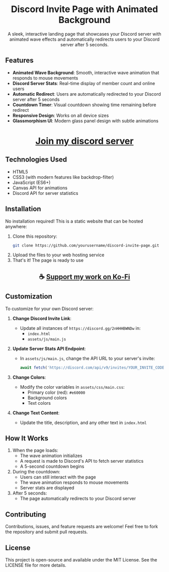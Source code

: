 <div align="center">

# Discord Invite Page with Animated Background

A sleek, interactive landing page that showcases your Discord server with animated wave effects and automatically redirects users to your Discord server after 5 seconds.

</div>

## Features

- **Animated Wave Background**: Smooth, interactive wave animation that responds to mouse movements
- **Discord Server Stats**: Real-time display of member count and online users
- **Automatic Redirect**: Users are automatically redirected to your Discord server after 5 seconds
- **Countdown Timer**: Visual countdown showing time remaining before redirect
- **Responsive Design**: Works on all device sizes
- **Glassmorphism UI**: Modern glass panel design with subtle animations

<div align="center">

# [Join my discord server](https://thatsinewave.github.io/Discord-Redirect/)

</div>

## Technologies Used

- HTML5
- CSS3 (with modern features like backdrop-filter)
- JavaScript (ES6+)
- Canvas API for animations
- Discord API for server statistics

## Installation

No installation required! This is a static website that can be hosted anywhere:

1. Clone this repository:
   ```bash
   git clone https://github.com/yourusername/discord-invite-page.git
   ```
2. Upload the files to your web hosting service
3. That's it! The page is ready to use

<div align="center">

## ☕ [Support my work on Ko-Fi](https://ko-fi.com/thatsinewave)

</div>

## Customization

To customize for your own Discord server:

1. **Change Discord Invite Link**:
   - Update all instances of `https://discord.gg/2nHHHBWNDw` in:
     - `index.html`
     - `assets/js/main.js`

2. **Update Server Stats API Endpoint**:
   - In `assets/js/main.js`, change the API URL to your server's invite:
     ```javascript
     await fetch('https://discord.com/api/v9/invites/YOUR_INVITE_CODE?with_counts=true')
     ```

3. **Change Colors**:
   - Modify the color variables in `assets/css/main.css`:
     - Primary color (red): `#e60000`
     - Background colors
     - Text colors

4. **Change Text Content**:
   - Update the title, description, and any other text in `index.html`

## How It Works

1. When the page loads:
   - The wave animation initializes
   - A request is made to Discord's API to fetch server statistics
   - A 5-second countdown begins
2. During the countdown:
   - Users can still interact with the page
   - The wave animation responds to mouse movements
   - Server stats are displayed
3. After 5 seconds:
   - The page automatically redirects to your Discord server

## Contributing

Contributions, issues, and feature requests are welcome! Feel free to fork the repository and submit pull requests.

## License

This project is open-source and available under the MIT License. See the LICENSE file for more details.
